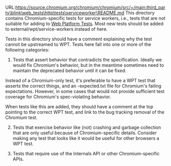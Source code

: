 URL:https://source.chromium.org/chromium/chromium/src/+/main:third_party\blink\web_tests\http\tests\serviceworker\README.md
This directory contains Chromium-specific tests for service workers, i.e., tests
that are not suitable for adding to [Web Platform
Tests](/docs/testing/web_platform_tests.md). Most new tests should be added to
external/wpt/service-workers instead of here.

Tests in this directory should have a comment explaining why the test cannot be
upstreamed to WPT. Tests here fall into one or more of the following categories:

1) Tests that assert behavior that contradicts the specification. Ideally we
would fix Chromium's behavior, but in the meantime sometimes need to maintain
the deprecated behavior until it can be fixed.

Instead of a Chromium-only test, it's preferable to have a WPT test that asserts
the correct things, and an -expected.txt file for Chromium's failing
expectations. However, in some cases that would not provide sufficient test
coverage for Chromium's spec-violating behavior.

When tests like this are added, they should have a comment at the top pointing
to the correct WPT test, and link to the bug tracking removal of the Chromium
test.

2) Tests that exercise behavior like (not) crashing and garbage collection that
are only useful because of Chromium-specific details. Consider making any test
that looks like it would be useful for other browsers a WPT test.

3) Tests that require use of the Internals API or other Chromium-specific APIs.
